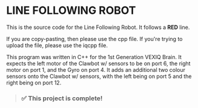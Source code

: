 # LINE FOLLOWING ROBOT

This is the source code for the Line Following Robot. It follows a **RED** line.

If you are copy-pasting, then please use the cpp file. If you're trying to upload the file, please use the iqcpp file.

This program was written in C++ for the 1st Generation VEXIQ Brain. It expects the left motor of the Clawbot w/ sensors to be on port 6, the right motor on port 1, and the Gyro on port 4. It adds an additional two colour sensors onto the Clawbot w/ sensors, with the left being on port 5 and the right being on port 12.

> ### :white_check_mark: This project is complete!

